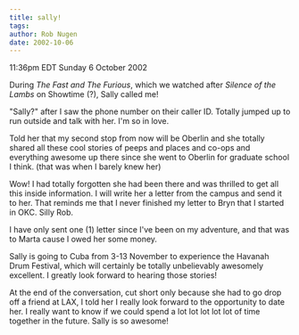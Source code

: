 ```yaml
---
title: sally!
tags: 
author: Rob Nugen
date: 2002-10-06
---
```


<p class=date>11:36pm EDT Sunday 6 October 2002</p>

<p>During <em>The Fast and The Furious</em>, which we watched after
<em>Silence of the Lambs</em> on Showtime (?), Sally called me!</p>

<p>"Sally?" after I saw the phone number on their caller ID.  Totally
jumped up to run outside and talk with her.  I'm so in love.</p>

<p>Told her that my second stop from now will be Oberlin and she
totally shared all these cool stories of peeps and places and co-ops
and everything awesome up there since she went to Oberlin for graduate
school I think. (that was when I barely knew her)</p>

<p>Wow!  I had totally forgotten she had been there and was thrilled
to get all this inside information.  I will write her a letter from
the campus and send it to her.  That reminds me that I never finished
my letter to Bryn that I started in OKC.  Silly Rob.</p>

<p>I have only sent one (1) letter since I've been on my adventure,
and that was to Marta cause I owed her some money.</p>

<p>Sally is going to Cuba from 3-13 November to experience the Havanah
Drum Festival, which will certainly be totally unbelievably awesomely
excellent.  I greatly look forward to hearing those stories!</p>

<p>At the end of the conversation, cut short only because she had to
go drop off a friend at LAX, I told her I really look forward to the
opportunity to date her.  I really want to know if we could spend a
lot lot lot lot lot of time together in the future.  Sally is so
awesome!</p>

